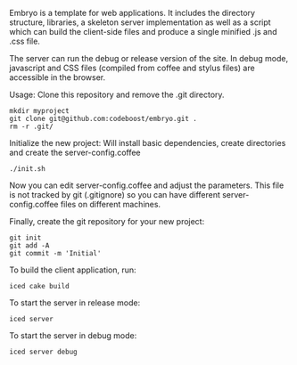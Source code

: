 
Embryo is a template for web applications.
It includes the directory structure, libraries, a skeleton server implementation as well as a script
which can build the client-side files and produce a single minified .js and .css file.

The server can run the debug or release version of the site.
In debug mode, javascript and CSS files (compiled from coffee and stylus files) are accessible
in the browser.

Usage:
Clone this repository and remove the .git directory. 

	mkdir myproject
	git clone git@github.com:codeboost/embryo.git .
	rm -r .git/

Initialize the new project: Will install basic dependencies, create directories and create the server-config.coffee

	./init.sh


Now you can edit server-config.coffee and adjust the parameters. This file is not tracked by git (.gitignore) so you
can have different server-config.coffee files on different machines.


Finally, create the git repository for your new project:

	git init
	git add -A
	git commit -m 'Initial'


To build the client application, run:

	iced cake build


To start the server in release mode:

	iced server

To start the server in debug mode:

	iced server debug